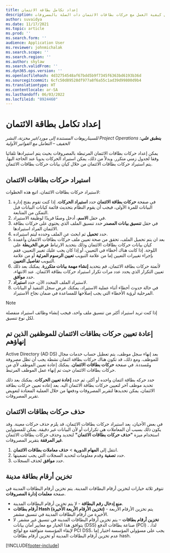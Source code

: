 ```yaml
---
title: إعداد تكامل بطاقة الائتمان
description: يشرح هذا المقال كيفية العمل مع حركات بطاقات الائتمان ذات الصلة بالمصروفات.
author: suvaidya
ms.date: 11/17/2021
ms.topic: article
ms.prod: ''
ms.search.form: ''
audience: Application User
ms.reviewer: johnmichalak
ms.search.scope: ''
ms.search.region: ''
ms.author: shylaw
ms.search.validFrom: ''
ms.dyn365.ops.version: ''
ms.openlocfilehash: 4d32754548af67bdd5b9f7345f6363bd6193b36d
ms.sourcegitcommit: 6cfc50d89528df977a8f6a55c1ad39d99800d9b4
ms.translationtype: HT
ms.contentlocale: ar-SA
ms.lasthandoff: 06/03/2022
ms.locfileid: "8924460"
---
```

# <a name="set-up-credit-card-integration"></a>إعداد تكامل بطاقة الائتمان

_**ينطبق علي:** ‏‫Project Operations للسيناريوهات المستندة إلى مورد/غير مخزنة‬، ‏‫النشر الخفيف – التعامل مع الفواتير الأولية‬_

يمكن إعداد حركات بطاقات الائتمان المرتبطة بالمصروفات بحيث يتم استيرادها تلقائيا وفقا لجدول زمني متكرر. وبدلاً من ذلك، يمكن استيراد الحركات يدويا عند الحاجة اليها. يتم استيراد حركات بطاقات الائتمان من خلال كيان بيانات حركات بطاقات الائتمان.

## <a name="import-credit-card-transactions"></a>استيراد حركات بطاقات الائتمان

لاستيراد حركات بطاقات الائتمان، اتبع هذه الخطوات:

1. في صفحة **حركات بطاقة الائتمان** حدد **استيراد الحركات**. إذا كنت تقوم بفتح إدارة البيانات للمرة الأولى، فيجب أن يقوم النظام بتحديث قائمة كيانات البيانات قبل التمكن من المتابعة.
2. في حقل **الاسم**، أدخل وصفًا فريدًا لوظيفة الاستيراد.
3. في حقل **تنسيق بيانات المصدر** حدد تنسيق الملف الذي يحتوي على حركات بطاقة الائتمان المراد استيرادها.
4. حدد **تحميل** ثم ابحث عن الملف وحدده ليتم استيراده.
5. بعد ان يتم تحميل الملف، تحقق من صحة تعيين ملف حركات بطاقات الائتمان وأعمدة كيان بيانات حركات بطاقات الائتمان وذلك بتحديد الارتباط **عرض الخريطة** على اللوحة. إذا كانت هناك أخطاء في التعيين، أو إذا كان يجب عليك تغيير التعيين، فقم بإجراء تغييرات التعيين إما من علامة التبويب **تعيين الرسوم المرئية** أو من علامة التبويب **تفاصيل التعيين**.
6. لأتمتة حركات بطاقة الائتمان، قم بتحديد **إنشاء مهمة بيانات متكررة**. يمكنك بعد ذلك تعيين التكرار الذي يحدد عدد مرات تكرار استيراد حركات بطاقة الائتمان. عند الانتهاء، حدد **موافق**.
7. لاستيراد الملف المحدد الآن، حدد **استيراد**.
8. في حالة حدوث أخطاء أثناء عملية الاستيراد، يمكنك عرض سجل التنفيذ أو البيانات المرحلية لرؤية الأخطاء التي يجب إصلاحها للمساعدة في ضمان نجاح الاستيراد.

> [!NOTE]
> إذا كنت تريد استيراد أكثر من تنسيق ملف واحد، فيجب إنشاء وظائف استيراد منفصلة لكل نوع تنسيق.

## <a name="reassign-the-credit-card-transactions-for-terminated-employees"></a>إعادة تعيين حركات بطاقات الائتمان للموظفين الذين تم إنهاؤهم

بعد إنهاء سجل موظف، يتم تعطيل حساب ‏‫خدمات مجال Active Directory (AD DS)‬ للموظف. ومع ذلك، قد تكون هناك حركات بطاقة ائتمان نشطة يجب أن تظل مصروفة ومُسددة. في صفحة **حركات بطاقات الائتمان**، يمكنك إعادة تعيين الموظف لأي من حركات بطاقات الائتمان حيث تم إنهاء عمل الموظف المرتبط.

حدد حركه بطاقة ائتمان واحده أو أكثر، ثم حدد **إعادة تعيين الحركات**. يمكنك بعد ذلك تحديد موظف آخر لتعيين حركات بطاقة الائتمان اليه. بعد إعاده تعيين حركات بطاقة الائتمان، يمكن تحديدها لتقرير المصروفات ودفعها من خلال العملية المعتادة لتعويض تقرير المصروفات.

## <a name="delete-credit-card-transactions"></a>حذف حركات بطاقات الائتمان 

في بعض الأحيان، بعد استيراد حركات بطاقات الائتمان، قد يلزم حذف حركات معينة. وقد يكون ذلك بسبب أن المعاملات هي تكرارات أو لأن البيانات غير دقيقة. يمكن للمسؤولين استخدام ميزة **"حذف حركات بطاقات الائتمان"** لتحديد وحذف حركات بطاقات الائتمان **غير المرفقة** بتقرير المصروفات. 

1. انتقل إلى **المهام الدورية** > **حذف معاملات بطاقات الائتمان**.
2. حدد **تصفية** وقدم معلومات لتحديد السجلات التي يجب تضمينها.
3. حدد **موافق** لحذف السجلات. 

## <a name="storing-credit-card-numbers"></a>تخزين أرقام بطاقة مدينة

تتوفر ثلاثة خيارات لتخزين أرقام البطاقات المدينة. يتم تخزين أرقام البطاقات المدينة في صفحة **معلمات إدارة المصروفات**.

- **منع إدخال رقم البطاقة** - لا يتم تخزين أرقام البطاقات المدينة.
- **أرقام بطاقات Hash (تخزين الأرقام الأربعة الأخيرة)** - يتم تخزين الأرقام الأربعة الأخيرة من أرقام البطاقات المدينة في تنسيق مشفر.
- **تخزين أرقام بطاقات** – يتم تخزين أرقام البطاقات المدينة في تنسيق غير مشفر. لا يتوافق هذا الخيار مع معايير أمان بيانات (DSS) صناعة بطاقات الدفع (PCI) . لذا، لإبقاء المؤسسة متوافقة مع لوائح PCI DSS، يجب على مسؤولي المؤسسة اختيار إما عدم تخزين أرقام البطاقات المدينة أو تخزين أرقام بطاقات hash.

[!INCLUDE[footer-include](../includes/footer-banner.md)]
